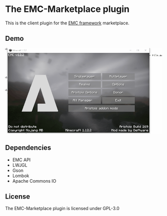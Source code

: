 The EMC-Marketplace plugin
===================

This is the client plugin for the [EMC framework](https://github.com/Moudoux/EMC) marketplace.

Demo
-------------------
![Installing a mod](https://raw.githubusercontent.com/Moudoux/EMC-Marketplace-Mod/master/res/demo.gif)

Dependencies
-------------------

* EMC API
* LWJGL 
* Gson
* Lombok
* Apache Commons IO

License
-------------------

The EMC-Marketplace plugin is licensed under GPL-3.0
